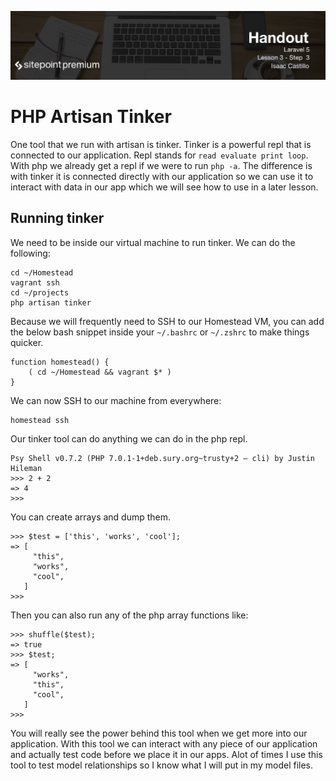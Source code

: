 ![](headings/3.3.png)

# PHP Artisan Tinker

One tool that we run with artisan is tinker. Tinker is a powerful repl that is connected to our application. Repl stands for `read evaluate print loop`. With php we already get a repl if we were to run `php -a`. The difference is with tinker it is connected directly with our application so we can use it to interact with data in our app which we will see how to use in a later lesson.

## Running tinker

We need to be inside our virtual machine to run tinker. We can do the following:

```
cd ~/Homestead
vagrant ssh
cd ~/projects
php artisan tinker
```

Because we will frequently need to SSH to our Homestead VM, you can add the below bash snippet inside your `~/.bashrc` or `~/.zshrc` to make things quicker.

```
function homestead() {
    ( cd ~/Homestead && vagrant $* )
}
```

We can now SSH to our machine from everywhere:

```
homestead ssh
```

Our tinker tool can do anything we can do in the php repl.

```
Psy Shell v0.7.2 (PHP 7.0.1-1+deb.sury.org~trusty+2 — cli) by Justin Hileman
>>> 2 + 2
=> 4
>>>
```

You can create arrays and dump them.

```
>>> $test = ['this', 'works', 'cool'];
=> [
     "this",
     "works",
     "cool",
   ]
>>>
```
Then you can also run any of the php array functions like:

```
>>> shuffle($test);
=> true
>>> $test;
=> [
     "works",
     "this",
     "cool",
   ]
>>>
```
You will really see the power behind this tool when we get more into our application. With this tool we can interact with any piece of our application and actually test code before we place it in our apps. Alot of times I use this tool to test model relationships so I know what I will put in my model files.
